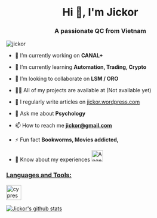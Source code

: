 <h1 align="center">Hi 👋, I'm Jickor</h1>
<h3 align="center">A passionate QC from Vietnam</h3>

<p align="left"> <img src="https://komarev.com/ghpvc/?username=jickor&label=Profile%20views&color=0e75b6&style=flat" alt="jickor" /> </p>

- 🔭 I’m currently working on **CANAL+**

- 🌱 I’m currently learning **Automation, Trading, Crypto**

- 👯 I’m looking to collaborate on **LSM / ORO**

- 👨‍💻 All of my projects are available at (Not available yet)

- 📝 I regularly write articles on [jickor.wordpress.com](jickor.wordpress.com)

- 💬 Ask me about **Psychology**

- 📫 How to reach me **jickor@gmail.com**

- ⚡ Fun fact **Bookworms, Movies addicted,**

- 📄 Know about my experiences <a href="https://www.linkedin.com/in/tathanhnguyen/" target="_blank"> <img src="https://camo.githubusercontent.com/e591fde37567a32e51fb1b98924f4df8e45199dca985500749e2a9938fa3e322/68747470733a2f2f7777772e766563746f726c6f676f2e7a6f6e652f6c6f676f732f6c696e6b6564696e2f6c696e6b6564696e2d69636f6e2e737667" alt="Angel Santiago Jaime Zavala's LinkedIn Profile" height="30" width="30" data-canonical-src="https://www.vectorlogo.zone/logos/linkedin/linkedin-icon.svg" style="max-width:100%;">

<h3 align="left">Languages and Tools:</h3>
<p align="left"> <a href="https://www.cypress.io" target="_blank"> <img src="https://raw.githubusercontent.com/simple-icons/simple-icons/6e46ec1fc23b60c8fd0d2f2ff46db82e16dbd75f/icons/cypress.svg" alt="cypress" width="40" height="40"/> </a> </p>

[![Jickor's github stats](https://github-readme-stats.vercel.app/api?username=jickor)](https://github.com/jickor/github-readme-stats)

